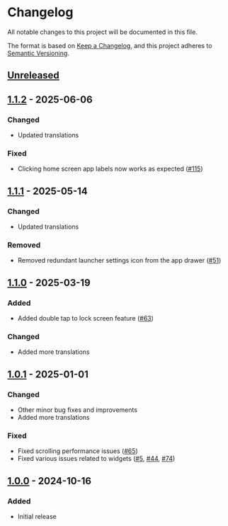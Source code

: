 # Changelog

All notable changes to this project will be documented in this file.

The format is based on [Keep a Changelog](https://keepachangelog.com/en/1.1.0/),
and this project adheres to [Semantic Versioning](https://semver.org/spec/v2.0.0.html).

## [Unreleased]

## [1.1.2] - 2025-06-06

### Changed

- Updated translations

### Fixed

- Clicking home screen app labels now works as expected ([#115]) 

## [1.1.1] - 2025-05-14

### Changed

- Updated translations

### Removed

- Removed redundant launcher settings icon from the app drawer ([#51])

## [1.1.0] - 2025-03-19

### Added

- Added double tap to lock screen feature ([#63])

### Changed

- Added more translations

## [1.0.1] - 2025-01-01

### Changed

- Other minor bug fixes and improvements
- Added more translations

### Fixed

- Fixed scrolling performance issues ([#65])
- Fixed various issues related to widgets ([#5], [#44], [#74])

## [1.0.0] - 2024-10-16

### Added

- Initial release

[Unreleased]: https://github.com/FossifyOrg/Launcher/compare/1.1.2...HEAD
[1.1.2]: https://github.com/FossifyOrg/Launcher/compare/1.1.1...1.1.2
[1.1.1]: https://github.com/FossifyOrg/Launcher/compare/1.1.0...1.1.1
[1.1.0]: https://github.com/FossifyOrg/Launcher/compare/1.0.1...1.1.0
[1.0.1]: https://github.com/FossifyOrg/Launcher/compare/1.0.0...1.0.1
[1.0.0]: https://github.com/FossifyOrg/Launcher/releases/tag/1.0.0

[#5]: https://github.com/FossifyOrg/Launcher/issues/5
[#44]: https://github.com/FossifyOrg/Launcher/issues/44
[#51]: https://github.com/FossifyOrg/Launcher/issues/51
[#63]: https://github.com/FossifyOrg/Launcher/issues/63
[#65]: https://github.com/FossifyOrg/Launcher/issues/65
[#74]: https://github.com/FossifyOrg/Launcher/issues/74
[#115]: https://github.com/FossifyOrg/Launcher/issues/115
